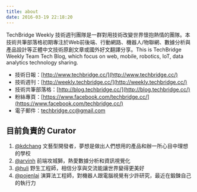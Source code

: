 ```yaml
---
title: about
date: 2016-03-19 22:18:20
---
```


TechBridge Weekly 技術週刊團隊是一群對用技術改變世界懷抱熱情的團隊。本技術共筆部落格初期專注於Web前後端、行動網路、機器人/物聯網、數據分析與產品設計等正體中文技術原創文章或國外好文翻譯分享。This is TechBridge Weekly Team Tech Blog, which focus on web, mobile, robotics, IoT, data analytics technology sharing.

- 技術日報：[http://www.techbridge.cc/](http://www.techbridge.cc/)
- 技術週刊：[http://weekly.techbridge.cc/](http://weekly.techbridge.cc/)
- 技術共筆部落格：[http://blog.techbridge.cc/](http://blog.techbridge.cc/)
- 粉絲專頁：[https://www.facebook.com/techbridge.cc/](https://www.facebook.com/techbridge.cc/)
- 電子郵件：[techbridge.cc@gmail.com](mailto:techbridge.cc@gmail.com)

## 目前負責的 Curator
1. [@kdchang](http://blog.kdchang.cc) 文藝型開發者，夢想是做出人們想用的產品和辦一所心目中理想的學校
2. [@arvinh](http://blog.arvinh.info/about/) 前端攻城獅，熱愛數據分析和資訊視覺化
3. [@huli](http://huli.logdown.com) 野生工程師，相信分享與交流能讓世界變得更美好
4. [@pojenlai](https://pojenlai.wordpress.com/) 演算法工程師，對機器人跟電腦視覺有少許研究，最近在鍛鍊自己的執行力
